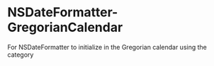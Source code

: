 NSDateFormatter-GregorianCalendar
=================================

For NSDateFormatter to initialize in the Gregorian calendar using the category
